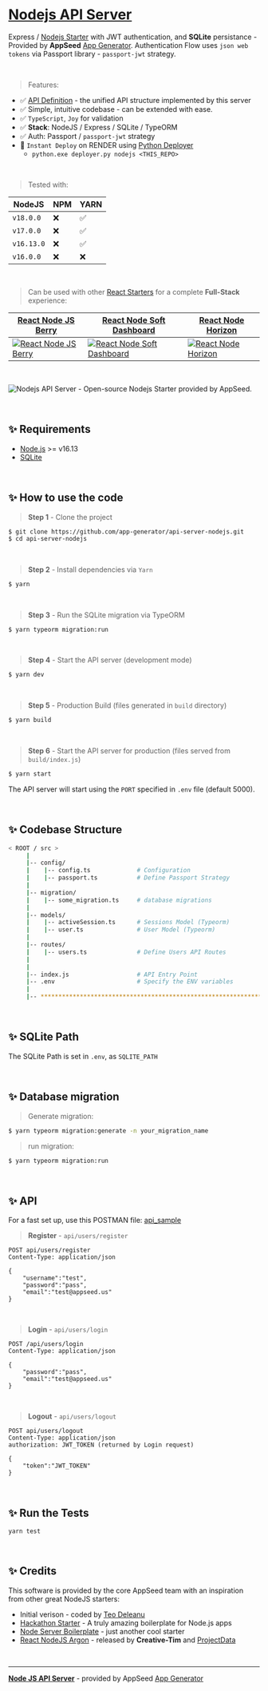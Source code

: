 
# [Nodejs API Server](https://appseed.us/boilerplate-code/nodejs-starter/)

Express / [Nodejs Starter](https://appseed.us/boilerplate-code/nodejs-starter/) with JWT authentication, and **SQLite** persistance - Provided by **AppSeed** [App Generator](https://appseed.us).
Authentication Flow uses `json web tokens` via Passport library - `passport-jwt` strategy.

<br />

> Features:

- ✅ [API Definition](https://docs.appseed.us/boilerplate-code/api-unified-definition) - the unified API structure implemented by this server
- ✅ Simple, intuitive codebase - can be extended with ease.  
- ✅ `TypeScript`, `Joy` for validation
- ✅ **Stack**: NodeJS / Express / SQLite / TypeORM
- ✅ Auth: Passport / `passport-jwt` strategy 
- 🚀 `Instant Deploy` on RENDER using [Python Deployer](https://github.com/app-generator/deploy-automation-render)
  - `python.exe deployer.py nodejs <THIS_REPO>`
  
<br />

> Tested with:

| NodeJS | NPM | YARN | 
| --- | --- | --- | 
| `v18.0.0`  | ❌ | ✅ |
| `v17.0.0`  | ❌ | ✅ |
| `v16.13.0` | ❌ | ✅ | 
| `v16.0.0`  | ❌ | ❌ | 

<br />

> Can be used with other [React Starters](https://appseed.us/apps/react) for a complete **Full-Stack** experience:

| [React Node JS Berry](https://appseed.us/product/berry-dashboard/api-server-nodejs/react/) | [React Node Soft Dashboard](https://appseed.us/product/soft-ui-dashboard/api-server-nodejs/react/) | [React Node Horizon](https://appseed.us/product/horizon-ui/api-server-nodejs/) |
| --- | --- | --- |
| [![React Node JS Berry](https://user-images.githubusercontent.com/51070104/176936514-f1bccb21-bafe-4b43-9e4c-b6fe0ec9511d.png)](https://appseed.us/product/berry-dashboard/api-server-nodejs/react/) | [![React Node Soft Dashboard](https://user-images.githubusercontent.com/51070104/176936814-74386559-4e05-43d5-b9a4-8f70ce96a610.png)](https://appseed.us/product/soft-ui-dashboard/api-server-nodejs/react/) | [![React Node Horizon](https://user-images.githubusercontent.com/51070104/174428337-181e6dea-0ad9-4fe1-a35f-25e5fa656a9d.png)](https://appseed.us/product/horizon-ui/api-server-nodejs/)

<br />

![Nodejs API Server - Open-source Nodejs Starter provided by AppSeed.](https://user-images.githubusercontent.com/51070104/124414813-142aa180-dd5c-11eb-9279-6b082dadc51a.png)

<br />

## ✨ Requirements

- [Node.js](https://nodejs.org/) >= v16.13
- [SQLite](https://www.sqlite.org/index.html)

<br />

## ✨ How to use the code

> **Step 1** - Clone the project

```bash
$ git clone https://github.com/app-generator/api-server-nodejs.git
$ cd api-server-nodejs
```

<br />

> **Step 2** - Install dependencies via `Yarn`

```bash
$ yarn
```

<br />

> **Step 3** - Run the SQLite migration via TypeORM

```
$ yarn typeorm migration:run
```

<br />

> **Step 4** - Start the API server (development mode)

```bash
$ yarn dev
```

<br />

> **Step 5** - Production Build (files generated in `build` directory)

```bash
$ yarn build
```

<br />

> **Step 6** - Start the API server for production (files served from `build/index.js`)

```bash
$ yarn start
```

The API server will start using the `PORT` specified in `.env` file (default 5000).

<br />

## ✨ Codebase Structure

```bash
< ROOT / src >
     | 
     |-- config/                              
     |    |-- config.ts             # Configuration       
     |    |-- passport.ts           # Define Passport Strategy             
     | 
     |-- migration/
     |    |-- some_migration.ts     # database migrations
     |
     |-- models/                              
     |    |-- activeSession.ts      # Sessions Model (Typeorm)              
     |    |-- user.ts               # User Model (Typeorm) 
     | 
     |-- routes/                              
     |    |-- users.ts              # Define Users API Routes
     | 
     | 
     |-- index.js                   # API Entry Point
     |-- .env                       # Specify the ENV variables
     |                        
     |-- ************************************************************************
```

<br />

## ✨ SQLite Path

The SQLite Path is set in `.env`, as `SQLITE_PATH`

<br />

## ✨ Database migration

> Generate migration:

```bash
$ yarn typeorm migration:generate -n your_migration_name
```

> run migration: 

```bash
$ yarn typeorm migration:run
```

<br />

## ✨ API

For a fast set up, use this POSTMAN file: [api_sample](https://github.com/app-generator/api-server-nodejs-pro/blob/master/media/api.postman_collection.json)

> **Register** - `api/users/register`

```
POST api/users/register
Content-Type: application/json

{
    "username":"test",
    "password":"pass", 
    "email":"test@appseed.us"
}
```

<br />

> **Login** - `api/users/login`

```
POST /api/users/login
Content-Type: application/json

{
    "password":"pass", 
    "email":"test@appseed.us"
}
```

<br />

> **Logout** - `api/users/logout`

```
POST api/users/logout
Content-Type: application/json
authorization: JWT_TOKEN (returned by Login request)

{
    "token":"JWT_TOKEN"
}
```

<br />

## ✨ Run the Tests

```yarn test```

<br />


## ✨ Credits

This software is provided by the core AppSeed team with an inspiration from other great NodeJS starters: 

- Initial verison - coded by [Teo Deleanu](https://www.linkedin.com/in/teodeleanu/)
- [Hackathon Starter](https://github.com/sahat/hackathon-starter) - A truly amazing boilerplate for Node.js apps
- [Node Server Boilerplate](https://github.com/hagopj13/node-express-boilerplate) - just another cool starter
- [React NodeJS Argon](https://github.com/creativetimofficial/argon-dashboard-react-nodejs) - released by **Creative-Tim** and [ProjectData](https://projectdata.dev/)

<br />

---
**[Node JS API Server](https://appseed.us/boilerplate-code/nodejs-starter/)** - provided by AppSeed [App Generator](https://appseed.us)
